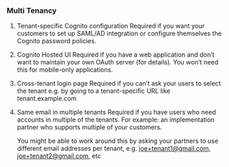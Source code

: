 ### Multi Tenancy 

1. Tenant-specific Cognito configuration
   Required if you want your customers to set up SAML/AD integration or configure themselves the Cognito password policies.

2. Cognito Hosted UI
   Required if you have a web application and don’t want to maintain your own OAuth server (for details). You won’t need this for mobile-only applications.

3. Cross-tenant login page
   Required if you can’t ask your users to select the tenant e.g. by going to a tenant-specific URL like tenant.example.com
   
4. Same email in multiple tenants
   Required if you have users who need accounts in multiple of the tenants. For example: an implementation partner who supports multiple of your customers.

   You might be able to work around this by asking your partners to use different email addresses per tenant, e.g. joe+tenant1@gmail.com, joe+tenant2@gmail.com, etc